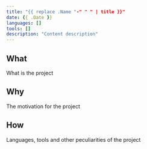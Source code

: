 ```yaml
---
title: "{{ replace .Name "-" " " | title }}"
date: {{ .Date }}
languages: []
tools: []
description: "Content description"
---
```


## What
What is the project

## Why
The motivation for the project

## How
Languages, tools and other peculiarities of the project